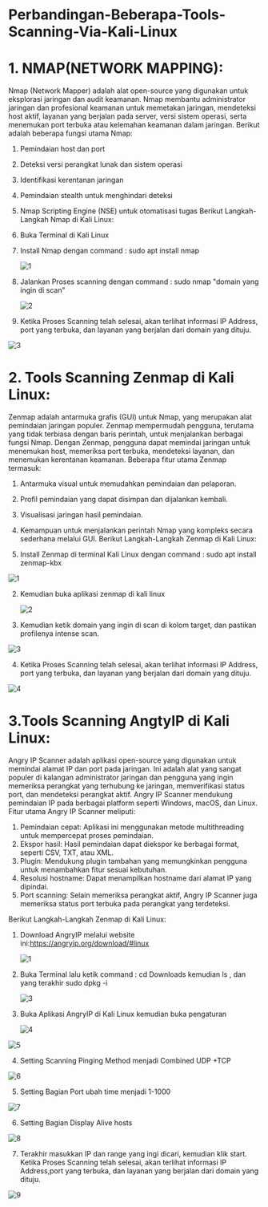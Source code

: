# Perbandingan-Beberapa-Tools-Scanning-Via-Kali-Linux

# 1. NMAP(NETWORK MAPPING):
   Nmap (Network Mapper) adalah alat open-source yang digunakan untuk eksplorasi jaringan dan audit keamanan. Nmap membantu administrator jaringan dan profesional keamanan untuk memetakan jaringan, mendeteksi host aktif, layanan yang berjalan pada server, versi sistem operasi, serta menemukan port terbuka atau kelemahan keamanan dalam jaringan. Berikut adalah beberapa fungsi utama Nmap:
   1. Pemindaian host dan port
   2. Deteksi versi perangkat lunak dan sistem operasi
   3. Identifikasi kerentanan jaringan
   4. Pemindaian stealth untuk menghindari deteksi
   5. Nmap Scripting Engine (NSE) untuk otomatisasi tugas
Berikut Langkah-Langkah Nmap di Kali Linux:
1. Buka Terminal di Kali Linux
2. Install Nmap dengan command  : sudo apt install nmap


   ![1](https://github.com/user-attachments/assets/010b80ee-f96c-4413-b43b-393ce9985bec)

3. Jalankan Proses scanning dengan command : sudo nmap "domain yang ingin di scan"

   ![2](https://github.com/user-attachments/assets/248fd226-2f60-4f55-a0c4-e7ec9cd77b51)

4. Ketika Proses Scanning telah selesai, akan terlihat informasi IP Address, port yang terbuka, dan layanan yang berjalan dari domain yang dituju.

   
![3](https://github.com/user-attachments/assets/54233374-2a49-45a7-8a53-78a0fdecbf75)


# 2. Tools Scanning Zenmap di Kali Linux:
   
  Zenmap adalah antarmuka grafis (GUI) untuk Nmap, yang merupakan alat pemindaian jaringan populer. Zenmap mempermudah pengguna, terutama yang tidak terbiasa dengan baris perintah, untuk menjalankan berbagai fungsi Nmap. Dengan Zenmap, pengguna dapat memindai jaringan untuk menemukan host, memeriksa port terbuka, mendeteksi layanan, dan menemukan kerentanan keamanan.
Beberapa fitur utama Zenmap termasuk:
   1. Antarmuka visual untuk memudahkan pemindaian dan pelaporan.
   2. Profil pemindaian yang dapat disimpan dan dijalankan kembali.
   3. Visualisasi jaringan hasil pemindaian.
   4. Kemampuan untuk menjalankan perintah Nmap yang kompleks secara
       sederhana melalui GUI.
Berikut Langkah-Langkah Zenmap di Kali Linux:

1. Install Zenmap di terminal Kali Linux dengan command : sudo apt install zenmap-kbx

![1](https://github.com/user-attachments/assets/63e0601e-2f8c-4ab8-9310-fce9eb474351)


2. Kemudian buka aplikasi zenmap di kali linux


   ![2](https://github.com/user-attachments/assets/79b8786e-fc2d-405e-8686-c511d07c44c4)


3. Kemudian ketik domain yang ingin di scan di kolom target, dan pastikan profilenya intense scan.
   
![3](https://github.com/user-attachments/assets/37f6987a-f1d9-4e04-b98d-8a891425f62d)


4. Ketika Proses Scanning telah selesai, akan terlihat informasi IP Address, port yang terbuka, dan layanan yang berjalan dari domain yang dituju.

![4](https://github.com/user-attachments/assets/7775864d-d058-4b06-a947-26b20f479cc0)


# 3.Tools Scanning AngtyIP di Kali Linux:
Angry IP Scanner adalah aplikasi open-source yang digunakan untuk memindai alamat IP dan port pada jaringan. Ini adalah alat yang sangat populer di kalangan administrator jaringan dan pengguna yang ingin memeriksa perangkat yang terhubung ke jaringan, memverifikasi status port, dan mendeteksi perangkat aktif. Angry IP Scanner mendukung pemindaian IP pada berbagai platform seperti Windows, macOS, dan Linux. Fitur utama Angry IP Scanner meliputi:
1. Pemindaian cepat: Aplikasi ini menggunakan metode multithreading untuk mempercepat proses pemindaian.
2. Ekspor hasil: Hasil pemindaian dapat diekspor ke berbagai format, seperti CSV, TXT, atau XML.
3. Plugin: Mendukung plugin tambahan yang memungkinkan pengguna untuk menambahkan fitur sesuai kebutuhan.
4. Resolusi hostname: Dapat menampilkan hostname dari alamat IP yang dipindai.
5. Port scanning: Selain memeriksa perangkat aktif, Angry IP Scanner juga memeriksa status port terbuka pada perangkat yang terdeteksi.

Berikut Langkah-Langkah Zenmap di Kali Linux:
1. Download AngryIP melalui website ini:https://angryip.org/download/#linux

   ![1](https://github.com/user-attachments/assets/52429805-6958-4710-960d-6e7dbda324cf)


2. Buka Terminal lalu ketik command : cd Downloads kemudian ls , dan yang terakhir sudo dpkg -i

   ![3](https://github.com/user-attachments/assets/c9fe0c5b-a07a-4702-a10d-1fc8dc07c5bd)

3. Buka Aplikasi AngryIP di Kali Linux kemudian buka pengaturan

   ![4](https://github.com/user-attachments/assets/d7d6c7c2-8eaf-442c-95e6-61179fd1d919)


![5](https://github.com/user-attachments/assets/ff9ad176-fcad-45e7-8d00-ff6048996162)


4. Setting  Scanning Pinging Method menjadi Combined UDP +TCP
   


![6](https://github.com/user-attachments/assets/291e8ffd-16c9-4e4d-82b0-c0fb7cfeeeed)

5. Setting Bagian Port ubah time menjadi 1-1000

   
![7](https://github.com/user-attachments/assets/d377dd5d-a898-43ab-90f5-ff8663db97b6)

6. Setting Bagian Display Alive hosts

   
![8](https://github.com/user-attachments/assets/70fa96a8-c1af-4e7a-adca-2df2aea9a210)

7. Terakhir masukkan IP dan range yang ingi dicari, kemudian klik start.
   Ketika Proses Scanning telah selesai, akan terlihat informasi IP Address,port yang terbuka, dan layanan yang berjalan dari domain yang dituju. 


![9](https://github.com/user-attachments/assets/71004a37-969a-40a9-bf9f-5d804da5d196)
